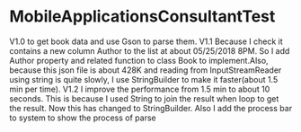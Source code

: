 # MobileApplicationsConsultantTest
V1.0 to get book data and use Gson to parse them.
V1.1 Because I check it contains a new column Author to the list at about 05/25/2018 8PM. So I add Author property and related function to class Book to implement.Also, because this json file is about 428K and reading from InputStreamReader using string is quite slowly, I use StringBuilder to make it faster(about 1.5 min per time).
V1.2 I improve the performance from 1.5 min to about 10 seconds. This is because I used String to join the result when loop to get the result. Now this has changed to StringBuilder. 
        Also I add the process bar to system to show the process of parse
